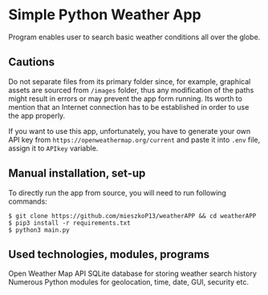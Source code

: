 # Simple Python Weather App
Program enables user to search basic weather conditions all over the globe.

## Cautions
Do not separate files from its primary folder since, for example, graphical assets are sourced from `/images` folder, thus any modification of the paths might result in errors or may prevent the app form running.
Its worth to mention that an Internet connection has to be established in order to use the app properly.

If you want to use this app, unfortunately, you have to generate your own API key from `https://openweathermap.org/current` and paste it into `.env` file, assign it to `APIkey` variable.

## Manual installation, set-up
To directly run the app from source, you will need to run following commands:
```
$ git clone https://github.com/mieszkoP13/weatherAPP && cd weatherAPP
$ pip3 install -r requirements.txt
$ python3 main.py
```

## Used technologies, modules, programs
Open Weather Map API
  SQLite database for storing weather search history
  Numerous Python modules for geolocation, time, date, GUI, security etc.
